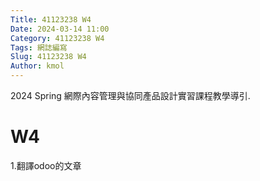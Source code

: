 ```yaml
---
Title: 41123238 W4
Date: 2024-03-14 11:00
Category: 41123238 W4
Tags: 網誌編寫
Slug: 41123238 W4
Author: kmol
---
```


2024 Spring 網際內容管理與協同產品設計實習課程教學導引.

<!-- PELICAN_END_SUMMARY -->

# W4

1.翻譯odoo的文章